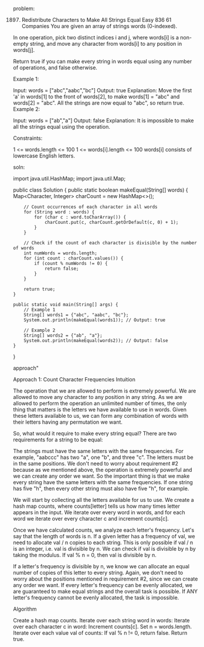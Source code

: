 problem:

1897. Redistribute Characters to Make All Strings Equal
Easy
836
61
Companies
You are given an array of strings words (0-indexed).

In one operation, pick two distinct indices i and j, where words[i] is a non-empty string, and move any character from words[i] to any position in words[j].

Return true if you can make every string in words equal using any number of operations, and false otherwise.

 

Example 1:

Input: words = ["abc","aabc","bc"]
Output: true
Explanation: Move the first 'a' in words[1] to the front of words[2],
to make words[1] = "abc" and words[2] = "abc".
All the strings are now equal to "abc", so return true.
Example 2:

Input: words = ["ab","a"]
Output: false
Explanation: It is impossible to make all the strings equal using the operation.
 

Constraints:

1 <= words.length <= 100
1 <= words[i].length <= 100
words[i] consists of lowercase English letters.


soln:

import java.util.HashMap;
import java.util.Map;

public class Solution {
    public static boolean makeEqual(String[] words) {
        Map<Character, Integer> charCount = new HashMap<>();

        // Count occurrences of each character in all words
        for (String word : words) {
            for (char c : word.toCharArray()) {
                charCount.put(c, charCount.getOrDefault(c, 0) + 1);
            }
        }

        // Check if the count of each character is divisible by the number of words
        int numWords = words.length;
        for (int count : charCount.values()) {
            if (count % numWords != 0) {
                return false;
            }
        }

        return true;
    }

    public static void main(String[] args) {
        // Example 1
        String[] words1 = {"abc", "aabc", "bc"};
        System.out.println(makeEqual(words1)); // Output: true

        // Example 2
        String[] words2 = {"ab", "a"};
        System.out.println(makeEqual(words2)); // Output: false
    }
}



approach"

Approach 1: Count Character Frequencies
Intuition

The operation that we are allowed to perform is extremely powerful. We are allowed to move any character to any position in any string. As we are allowed to perform the operation an unlimited number of times, the only thing that matters is the letters we have available to use in words. Given these letters available to us, we can form any combination of words with their letters having any permutation we want.

So, what would it require to make every string equal? There are two requirements for a string to be equal:

The strings must have the same letters with the same frequencies. For example, "aabccc" has two "a", one "b", and three "c".
The letters must be in the same positions.
We don't need to worry about requirement #2 because as we mentioned above, the operation is extremely powerful and we can create any order we want. So the important thing is that we make every string have the same letters with the same frequencies. If one string has five "h", then every other string must also have five "h", for example.

We will start by collecting all the letters available for us to use. We create a hash map counts, where counts[letter] tells us how many times letter appears in the input. We iterate over every word in words, and for each word we iterate over every character c and increment counts[c].

Once we have calculated counts, we analyze each letter's frequency. Let's say that the length of words is n. If a given letter has a frequency of val, we need to allocate val / n copies to each string. This is only possible if val / n is an integer, i.e. val is divisible by n. We can check if val is divisible by n by taking the modulus. If val % n = 0, then val is divisible by n.

If a letter's frequency is divisible by n, we know we can allocate an equal number of copies of this letter to every string. Again, we don't need to worry about the positions mentioned in requirement #2, since we can create any order we want. If every letter's frequency can be evenly allocated, we are guaranteed to make equal strings and the overall task is possible. If ANY letter's frequency cannot be evenly allocated, the task is impossible.

Algorithm

Create a hash map counts.
Iterate over each string word in words:
Iterate over each character c in word:
Increment counts[c].
Set n = words.length.
Iterate over each value val of counts:
If val % n != 0, return false.
Return true.